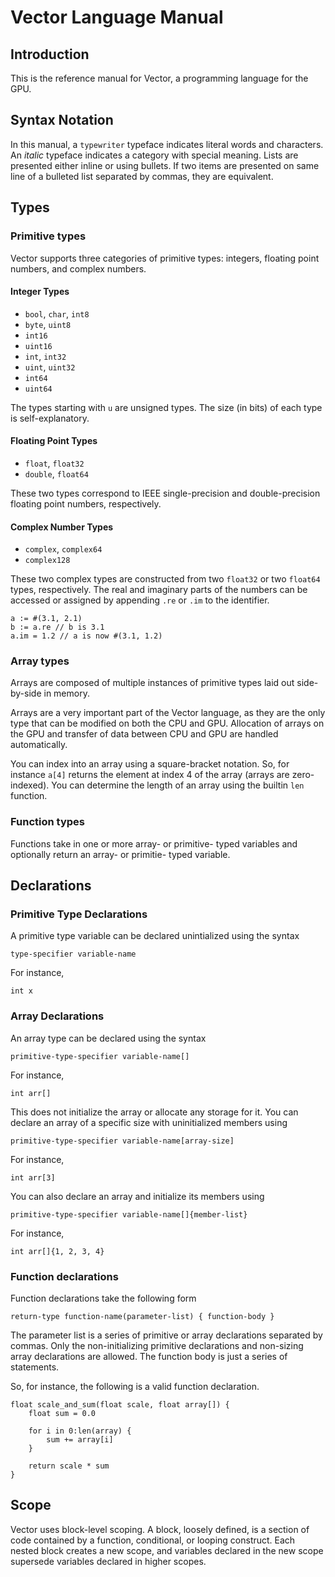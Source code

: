 # Vector Language Manual

## Introduction

This is the reference manual for Vector, a programming language for the GPU.

## Syntax Notation

In this manual, a `typewriter` typeface indicates literal words and characters.
An *italic* typeface indicates a category with special meaning. Lists are
presented either inline or using bullets. If two items are presented on same
line of a bulleted list separated by commas, they are equivalent.

## Types

### Primitive types

Vector supports three categories of primitive types: integers, floating
point numbers, and complex numbers.

#### Integer Types

 * `bool`, `char`, `int8`
 * `byte`, `uint8`
 * `int16`
 * `uint16`
 * `int`, `int32`
 * `uint`, `uint32`
 * `int64`
 * `uint64`

The types starting with `u` are unsigned types. The size (in bits) of each
type is self-explanatory.

#### Floating Point Types

 * `float`, `float32`
 * `double`, `float64`

These two types correspond to IEEE single-precision and double-precision
floating point numbers, respectively.

#### Complex Number Types

 * `complex`, `complex64`
 * `complex128`

These two complex types are constructed from two `float32` or two `float64`
types, respectively. The real and imaginary parts of the numbers can be accessed
or assigned by appending `.re` or `.im` to the identifier.

    a := #(3.1, 2.1)
    b := a.re // b is 3.1
    a.im = 1.2 // a is now #(3.1, 1.2)

### Array types

Arrays are composed of multiple instances of primitive types laid out
side-by-side in memory.

Arrays are a very important part of the Vector language, as they are the
only type that can be modified on both the CPU and GPU. Allocation of arrays
on the GPU and transfer of data between CPU and GPU are handled automatically.

You can index into an array using a square-bracket notation. So, for instance
`a[4]` returns the element at index 4 of the array (arrays are zero-indexed).
You can determine the length of an array using the builtin `len` function.

### Function types

Functions take in one or more array- or primitive- typed variables and
optionally return an array- or primitie- typed variable.

## Declarations

### Primitive Type Declarations

A primitive type variable can be declared unintialized using the syntax

    type-specifier variable-name

For instance,

    int x

### Array Declarations

An array type can be declared using the syntax

    primitive-type-specifier variable-name[]

For instance,

    int arr[]

This does not initialize the array or allocate any storage for it.
You can declare an array of a specific size with uninitialized members using

    primitive-type-specifier variable-name[array-size]

For instance,

    int arr[3]

You can also declare an array and initialize its members using

    primitive-type-specifier variable-name[]{member-list}

For instance,

    int arr[]{1, 2, 3, 4}

### Function declarations

Function declarations take the following form

    return-type function-name(parameter-list) { function-body }

The parameter list is a series of primitive or array declarations separated
by commas. Only the non-initializing primitive declarations and non-sizing
array declarations are allowed.
The function body is just a series of statements.

So, for instance, the following is a valid function declaration.

    float scale_and_sum(float scale, float array[]) {
        float sum = 0.0

        for i in 0:len(array) {
            sum += array[i]
        }

        return scale * sum
    }

## Scope

Vector uses block-level scoping. A block, loosely defined, is a section of
code contained by a function, conditional, or looping construct.
Each nested block creates a new scope, and variables declared in the new
scope supersede variables declared in higher scopes.
